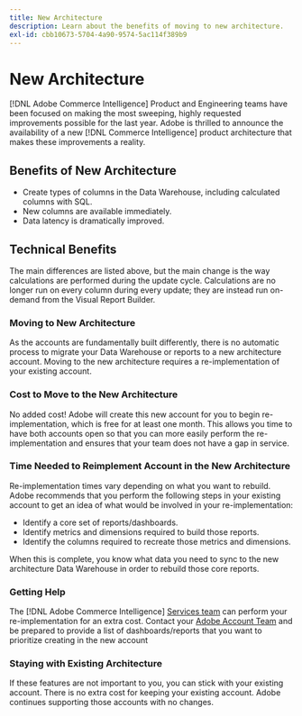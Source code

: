 ```yaml
---
title: New Architecture
description: Learn about the benefits of moving to new architecture.
exl-id: cbb10673-5704-4a90-9574-5ac114f389b9
---
```

# New Architecture

[!DNL Adobe Commerce Intelligence] Product and Engineering teams have been focused on making the most sweeping, highly requested improvements possible for the last year. Adobe is thrilled to announce the availability of a new [!DNL Commerce Intelligence] product architecture that makes these improvements a reality.

## Benefits of New Architecture

* Create types of columns in the Data Warehouse, including calculated columns with SQL.
* New columns are available immediately.
* Data latency is dramatically improved.

## Technical Benefits

The main differences are listed above, but the main change is the way calculations are performed during the update cycle. Calculations are no longer run on every column during every update; they are instead run on-demand from the Visual Report Builder.

### Moving to New Architecture

As the accounts are fundamentally built differently, there is no automatic process to migrate your Data Warehouse or reports to a new architecture account. Moving to the new architecture requires a re-implementation of your existing account.

### Cost to Move to the New Architecture

No added cost! Adobe will create this new account for you to begin re-implementation, which is free for at least one month. This allows you time to have both accounts open so that you can more easily perform the re-implementation and ensures that your team does not have a gap in service.

### Time Needed to Reimplement Account in the New Architecture

Re-implementation times vary depending on what you want to rebuild. Adobe recommends that you perform the following steps in your existing account to get an idea of what would be involved in your re-implementation:

* Identify a core set of reports/dashboards.
* Identify metrics and dimensions required to build those reports.
* Identify the columns required to recreate those metrics and dimensions.

When this is complete, you know what data you need to sync to the new architecture Data Warehouse in order to rebuild those core reports.

### Getting Help

The [!DNL Adobe Commerce Intelligence] [Services team](https://experienceleague.adobe.com/docs/commerce-knowledge-base/kb/troubleshooting/miscellaneous/mbi-service-policies.html) can perform your re-implementation for an extra cost. Contact your [Adobe Account Team](../../guide-overview.md#Submitting-a-Support-Ticket) and be prepared to provide a list of dashboards/reports that you want to prioritize creating in the new account

### Staying with Existing Architecture

If these features are not important to you, you can stick with your existing account. There is no extra cost for keeping your existing account. Adobe continues supporting those accounts with no changes.
